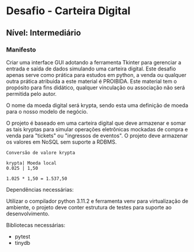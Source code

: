 # Desafio - Carteira Digital

## Nível: Intermediário

### Manifesto

 Criar uma interface GUI adotando a ferramenta Tkinter para gerenciar a entrada e saída de dados simulando uma carteira digital. Este desafio apenas serve como prática para estudos em python, a venda ou qualquer outra prática atribuida a este material é PROIBIDA. Este material tem o propósito para fins didático, qualquer vinculação ou associação não será permitida pelo autor.

O nome da moeda digital será krypta, sendo esta uma definição de moeda para o nosso modelo de negócio.

 O projeto é baseado em uma carteira digital que deve armazenar e somar as tais kryptas para simular operações eletrônicas mockadas de compra e venda para "tickets" ou "ingressos de eventos". O projeto deve armazenar os valores em NoSQL sem suporte a RDBMS.

```text
Conversão de valore krypta

krypta| Moeda local
0.025 | 1,50

1.025 * 1,50 = 1.537,50
```

Dependências necessárias:

Utilizar o compilador python 3.11.2 e ferramenta venv para virtualização de ambiente, o projeto deve conter estrutura de testes para suporte ao desenvolvimento.

Bibliotecas necessárias:

- pytest
- tinydb

